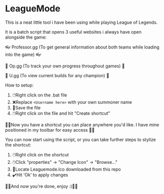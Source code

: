 # LeagueMode
This is a neat little tool i have been using while playing League of Legends. 

It is a batch script that opens 3 useful websites i always have open alongside the game:

👓 Professor.gg (To get general information about both teams while loading into the game) 👓

🚩 Op.gg (To track your own progress throughout games) 🚩

🧱 U.gg (To view current builds for any champion) 🧱


How to setup:
1. 🖱️Right click on the .bat file
2. ❌Replace `<Username here>` with your own summoner name
3. 💾Save the file
4. 🖱️Right click on the file and hit "Create shortcut"
  
🥳🥳Now you have a shortcut you can place anywhere you'd like. I have mine positioned in my toolbar for easy access 🥳🥳

 You can now start using the script, or you can take further steps to stylize the shortcut:
1. 🖱️Right click on the shortcut
2. 🖱️Click "properties" -> "Change Icon" -> "Browse..."
4. 🔎Locate Leaguemode.Ico downloaded from this repo
5. ✔️Hit 'Ok' to apply changes

🎉🎉And now you're done, enjoy :)🎉🎉
